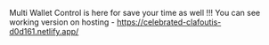 Multi Wallet Control is here for save your time as well !!!
You can see working version on hosting - https://celebrated-clafoutis-d0d161.netlify.app/
